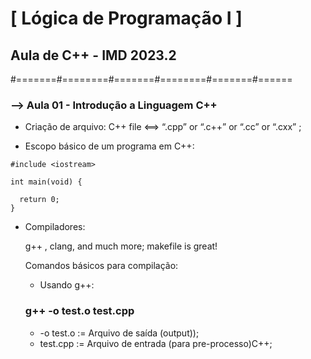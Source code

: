 # [ Lógica de Programação I ]

## Aula de C++ - IMD 2023.2


#=======#========#=======#========#=======#======

### --> Aula 01 - Introdução a Linguagem C++

- Criação de arquivo:
 C++ file <==> “.cpp” or “.c++” or “.cc” or “.cxx” ;
 
- Escopo básico de um programa em C++:
```
#include <iostream>

int main(void) {
  
  return 0;
}
```

- Compiladores:
  
  g++ , clang, and much more;
  makefile is great!

  Comandos básicos para compilação:

  - Usando g++:                 
  ### g++ -o test.o test.cpp      
    - -o test.o := Arquivo de saída (output)); 
    - test.cpp := Arquivo de entrada (para pre-processo)C++;  







